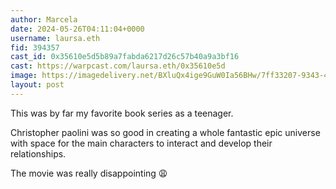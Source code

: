 ```yaml
---
author: Marcela
date: 2024-05-26T04:11:04+0000
username: laursa.eth
fid: 394357
cast_id: 0x35610e5d5b89a7fabda6217d26c57b40a9a3bf16
cast: https://warpcast.com/laursa.eth/0x35610e5d
image: https://imagedelivery.net/BXluQx4ige9GuW0Ia56BHw/7ff33207-9343-4272-9224-755db92faa00/original
layout: post
---
```

This was by far my favorite book series as a teenager.   
  
Christopher paolini was so good in creating a whole fantastic epic universe with space for the main characters to interact and develop their relationships.   
  
The movie was really disappointing 😩  

<img src='https://imagedelivery.net/BXluQx4ige9GuW0Ia56BHw/7ff33207-9343-4272-9224-755db92faa00/original' alt='' referrerpolicy='no-referrer'/>
